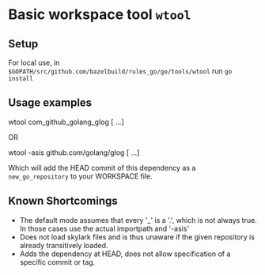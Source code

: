 # Basic workspace tool `wtool`

## Setup

For local use, in `$GOPATH/src/github.com/bazelbuild/rules_go/go/tools/wtool`
run `go install`

## Usage examples

  wtool com_github_golang_glog [<bazel-importpath2> ...]
  
  OR
  
  wtool -asis github.com/golang/glog [<go-importpath2> ...]
  
Which will add the HEAD commit of this dependency as a `new_go_repository` to your
WORKSPACE file.

## Known Shortcomings

* The default mode assumes that every '_' is a '.', which is not always true.  
In those cases use the actual importpath and '-asis'
* Does not load skylark files and is thus unaware if the given repository is already
transitively loaded.
* Adds the dependency at HEAD, does not allow specification of a specific commit or tag.



